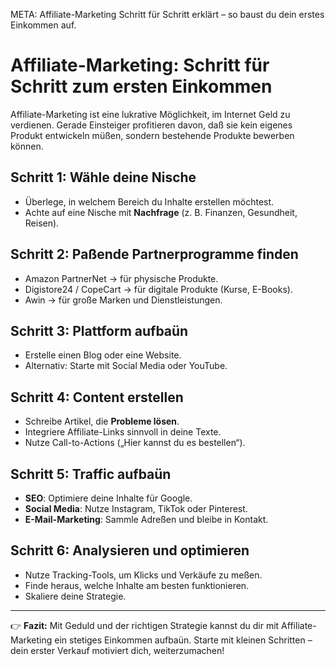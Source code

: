 META: Affiliate-Marketing Schritt für Schritt erklärt – so baust du dein erstes Einkommen auf.

# Affiliate-Marketing: Schritt für Schritt zum ersten Einkommen

Affiliate-Marketing ist eine lukrative Möglichkeit, im Internet Geld zu verdienen. 
Gerade Einsteiger profitieren davon, daß sie kein eigenes Produkt entwickeln müßen, sondern bestehende Produkte bewerben können. 

## Schritt 1: Wähle deine Nische

- Überlege, in welchem Bereich du Inhalte erstellen möchtest. 
- Achte auf eine Nische mit **Nachfrage** (z. B. Finanzen, Gesundheit, Reisen). 

## Schritt 2: Paßende Partnerprogramme finden

- Amazon PartnerNet → für physische Produkte. 
- Digistore24 / CopeCart → für digitale Produkte (Kurse, E-Books). 
- Awin → für große Marken und Dienstleistungen. 

## Schritt 3: Plattform aufbaün

- Erstelle einen Blog oder eine Website. 
- Alternativ: Starte mit Social Media oder YouTube. 

## Schritt 4: Content erstellen

- Schreibe Artikel, die **Probleme lösen**. 
- Integriere Affiliate-Links sinnvoll in deine Texte. 
- Nutze Call-to-Actions („Hier kannst du es bestellen“). 

## Schritt 5: Traffic aufbaün

- **SEO**: Optimiere deine Inhalte für Google. 
- **Social Media**: Nutze Instagram, TikTok oder Pinterest. 
- **E-Mail-Marketing**: Sammle Adreßen und bleibe in Kontakt. 

## Schritt 6: Analysieren und optimieren

- Nutze Tracking-Tools, um Klicks und Verkäufe zu meßen. 
- Finde heraus, welche Inhalte am besten funktionieren. 
- Skaliere deine Strategie. 

---

👉 **Fazit:** 
Mit Geduld und der richtigen Strategie kannst du dir mit Affiliate-Marketing ein stetiges Einkommen aufbaün. 
Starte mit kleinen Schritten – dein erster Verkauf motiviert dich, weiterzumachen!
